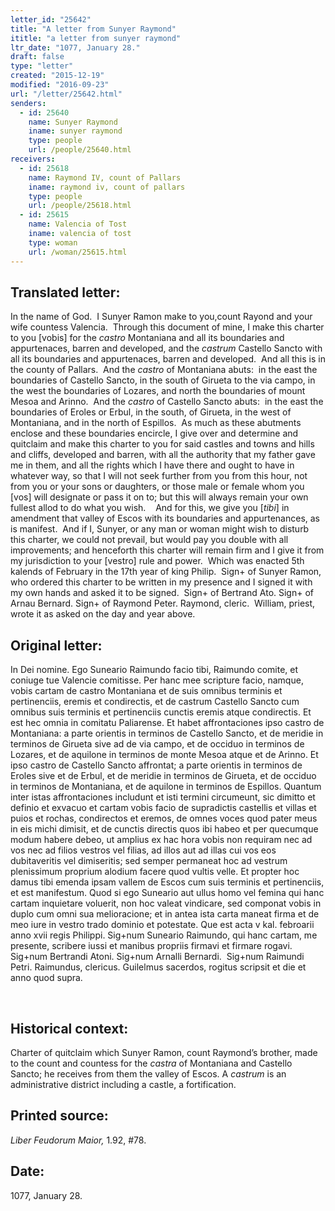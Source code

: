 ```yaml
---
letter_id: "25642"
title: "A letter from Sunyer Raymond"
ititle: "a letter from sunyer raymond"
ltr_date: "1077, January 28."
draft: false
type: "letter"
created: "2015-12-19"
modified: "2016-09-23"
url: "/letter/25642.html"
senders:
  - id: 25640
    name: Sunyer Raymond
    iname: sunyer raymond
    type: people
    url: /people/25640.html
receivers:
  - id: 25618
    name: Raymond IV, count of Pallars
    iname: raymond iv, count of pallars
    type: people
    url: /people/25618.html
  - id: 25615
    name: Valencia of Tost
    iname: valencia of tost
    type: woman
    url: /woman/25615.html
---
```

<h2> Translated letter:</h2><p>In the name of God.&nbsp; I Sunyer Ramon make to you,count Rayond and your wife countess Valencia.&nbsp; Through this document of mine, I make this charter to you [vobis] for the <i>castro</i> Montaniana and all its boundaries and appurtenaces, barren and developed, and the <i>castrum</i> Castello Sancto with all its boundaries and appurtenaces, barren and developed. &nbsp;And all this is in the county of Pallars.&nbsp; And the <i>castro</i> of Montaniana abuts:&nbsp; in the east the boundaries of Castello Sancto, in the south of Girueta to the via campo, in the west the boundaries of Lozares, and north the boundaries of mount Mesoa and Arinno.&nbsp; And the <i>castro</i> of Castello Sancto abuts:&nbsp; in the east the boundaries of Eroles or Erbul, in the south, of Girueta, in the west of Montaniana, and in the north of Espillos.&nbsp; As much as these abutments enclose and these boundaries encircle, I give over and determine and quitclaim and make this charter to you for said castles and towns and hills and cliffs, developed and barren, with all the authority that my father gave me in them, and all the rights which I have there and ought to have in whatever way, so that I will not seek further from you from this hour, not from you or your sons or daughters, or those male or female whom you [vos] will designate or pass it on to; but this will always remain your own fullest allod to do what you wish.&nbsp;&nbsp;&nbsp; And for this, we give you [<i>tibi</i>] in amendment that valley of Escos with its boundaries and appurtenances, as is manifest.&nbsp; And if I, Sunyer, or any man or woman might wish to disturb this charter, we could not prevail, but would pay you double with all improvements; and henceforth this charter will remain firm and I give it from my jurisdiction to your [vestro] rule and power.&nbsp; Which was enacted 5th kalends of February in the 17th year of king Philip.&nbsp; Sign+ of Sunyer Ramon, who ordered this charter to be written in my presence and I signed it with my own hands and asked it to be signed.&nbsp; Sign+ of Bertrand Ato. Sign+ of Arnau Bernard. Sign+ of Raymond Peter. Raymond, cleric.&nbsp; William, priest, wrote it as asked on the day and year above.</p><h2 class="mt-4"> Original letter:</h2><p>In Dei nomine. Ego Suneario Raimundo facio tibi, Raimundo comite, et coniuge tue Valencie comitisse. Per hanc mee scripture facio, namque, vobis cartam de castro Montaniana et de suis omnibus terminis et pertinenciis, eremis et condirectis, et de castrum Castello Sancto cum omnibus suis terminis et pertinenciis cunctis eremis atque condirectis. Et est hec omnia in comitatu Paliarense. Et habet affrontaciones ipso castro de Montaniana: a parte orientis in terminos de Castello Sancto, et de meridie in terminos de Girueta sive ad de via campo, et de occiduo in terminos de Lozares, et de aquilone in terminos de monte Mesoa atque et de Arinno. Et ipso castro de Castello Sancto affrontat; a parte orientis in terminos de Eroles sive et de Erbul, et de meridie in terminos de Girueta, et de occiduo in terminos de Montaniana, et de aquilone in terminos de Espillos. Quantum inter istas affrontaciones includunt et isti termini circumeunt, sic dimitto et definio et exvacuo et cartam vobis facio de supradictis castellis et villas et puios et rochas, condirectos et eremos, de omnes voces quod pater meus in eis michi dimisit, et de cunctis directis quos ibi habeo et per quecumque modum habere debeo, ut amplius ex hac hora vobis non requiram nec ad vos nec ad filios vestros vel filias, ad illos aut ad illas cui vos eos dubitaveritis vel dimiseritis; sed semper permaneat hoc ad vestrum plenissimum proprium alodium facere quod vultis velle. Et propter hoc damus tibi emenda ipsam vallem de Escos cum suis terminis et pertinenciis, et est manifestum. Quod si ego Su­neario aut ullus homo vel femina qui hanc cartam inquietare voluerit, non hoc valeat vindicare, sed componat vobis in duplo cum omni sua melioracione; et in antea ista carta maneat firma et de meo iure in vestro trado dominio et potestate. Que est acta v kal. febroarii anno xvii regis Philippi. Sig+num Suneario Raimundo, qui hanc cartam, me presente, scribere iussi et manibus propriis firmavi et firmare rogavi. Sig+num Bertrandi Atoni. Sig+num Arnalli Bernardi.&nbsp; Sig+num Raimundi Petri. Raimundus, clericus. Guilelmus sacerdos, rogitus scripsit et die et anno quod supra.</p><p class="Bodytext21">&nbsp;</p><h2 class="mt-4"> Historical context:</h2><p>Charter of quitclaim which Sunyer Ramon, count Raymond’s brother, made to the count and countess for the <i>castra</i> of Montaniana and Castello Sancto; he receives from them the valley of Escos. A <i>castrum</i> is an administrative district including a castle, a fortification.&nbsp;</p><h2 class="mt-4"> Printed source:</h2><p><i>Liber Feudorum Maior,</i> 1.92, #78.&nbsp;&nbsp;</p><h2 class="mt-4"> Date:</h2>1077, January 28.
